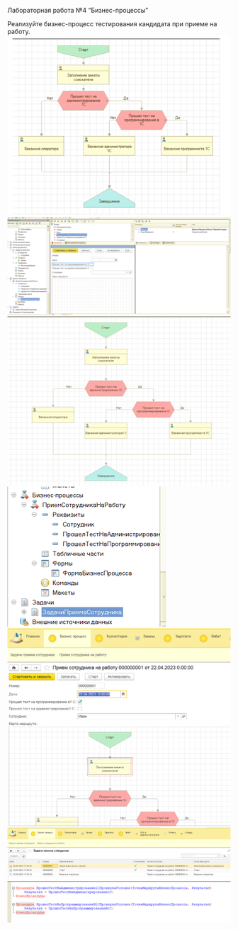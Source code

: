 Лабораторная работа №4 “Бизнес-процессы”

Реализуйте бизнес-процесс тестирования кандидата при приеме на работу.
![](img/Screenshot_1.png)
![](img/Screenshot_2.png)
![](img/Screenshot_3.png)
![](img/Screenshot_4.png)
![](img/Screenshot_5.png)
![](img/Screenshot_6.png)
![](img/Screenshot_7.png)